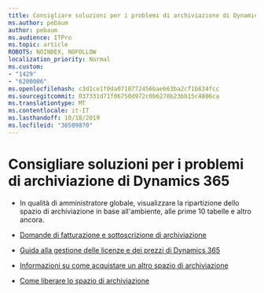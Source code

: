 ```yaml
---
title: Consigliare soluzioni per i problemi di archiviazione di Dynamics 365
ms.author: pebaum
author: pebaum
ms.audience: ITPro
ms.topic: article
ROBOTS: NOINDEX, NOFOLLOW
localization_priority: Normal
ms.custom:
- "1429"
- "6200006"
ms.openlocfilehash: c3d1ce1f0da0710772456baeb63ba2cf1b834fcc
ms.sourcegitcommit: 037331d71f06750d972c0b6278b23bb15c4806ca
ms.translationtype: MT
ms.contentlocale: it-IT
ms.lasthandoff: 10/18/2019
ms.locfileid: "36509870"
---
```

# <a name="recommend-solutions-for-dynamics-365-storage-issues"></a>Consigliare soluzioni per i problemi di archiviazione di Dynamics 365

* In qualità di amministratore globale, visualizzare la ripartizione dello spazio di archiviazione in base all'ambiente, alle prime 10 tabelle e altro ancora.

* [Domande di fatturazione e sottoscrizione di archiviazione](https://docs.microsoft.com/dynamics365/customer-engagement/admin/contact-information-microsoft-dynamics-365-online-billing-support)

* [Guida alla gestione delle licenze e dei prezzi di Dynamics 365](https://dynamics.microsoft.com/pricing/)

* [Informazioni su come acquistare un altro spazio di archiviazione](https://docs.microsoft.com/dynamics365/customer-engagement/admin/manage-storage#add-storage-to-dynamics-365-online)

* [Come liberare lo spazio di archiviazione](https://docs.microsoft.com/dynamics365/customer-engagement/admin/free-storage-space)

